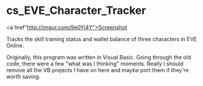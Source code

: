 # cs_EVE_Character_Tracker

<a href"http://imgur.com/9e0Yj4Y">Screenshot</a>

Tracks the skill training status and wallet balance of three characters in EVE Online.

Originally, this program was written in Visual Basic. Going through the old code, there were a few "what was I thinking" moments. Really I should remove all the VB projects I have on here and maybe port them if they're worth saving.

